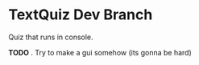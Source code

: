 # TextQuiz Dev Branch
Quiz that runs in console. 

**TODO**
. Try to make a gui somehow (its gonna be hard)

